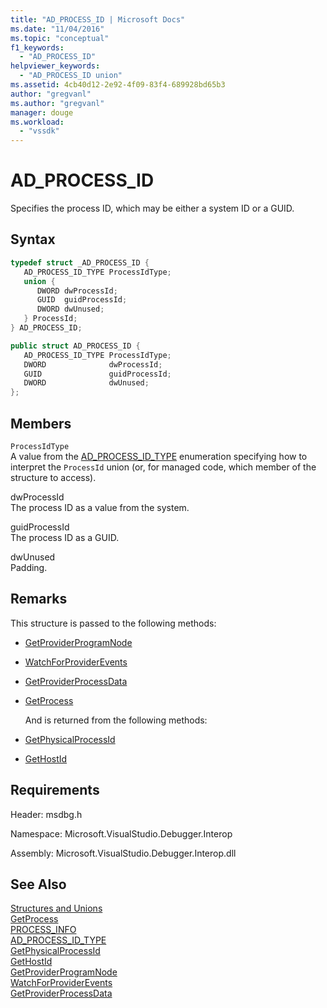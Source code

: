 ```yaml
---
title: "AD_PROCESS_ID | Microsoft Docs"
ms.date: "11/04/2016"
ms.topic: "conceptual"
f1_keywords: 
  - "AD_PROCESS_ID"
helpviewer_keywords: 
  - "AD_PROCESS_ID union"
ms.assetid: 4cb40d12-2e92-4f09-83f4-689928bd65b3
author: "gregvanl"
ms.author: "gregvanl"
manager: douge
ms.workload: 
  - "vssdk"
---
```

# AD_PROCESS_ID
Specifies the process ID, which may be either a system ID or a GUID.  
  
## Syntax  
  
```cpp  
typedef struct _AD_PROCESS_ID {  
   AD_PROCESS_ID_TYPE ProcessIdType;  
   union {  
      DWORD dwProcessId;   
      GUID  guidProcessId;   
      DWORD dwUnused;   
   } ProcessId;  
} AD_PROCESS_ID;  
```  
  
```csharp  
public struct AD_PROCESS_ID {  
   AD_PROCESS_ID_TYPE ProcessIdType;  
   DWORD              dwProcessId;   
   GUID               guidProcessId;   
   DWORD              dwUnused;   
};  
```  
  
## Members  
 `ProcessIdType`  
 A value from the [AD_PROCESS_ID_TYPE](../../../extensibility/debugger/reference/ad-process-id-type.md) enumeration specifying how to interpret the `ProcessId` union (or, for managed code, which member of the structure to access).  
  
 dwProcessId  
 The process ID as a value from the system.  
  
 guidProcessId  
 The process ID as a GUID.  
  
 dwUnused  
 Padding.  
  
## Remarks  
 This structure is passed to the following methods:  
  
- [GetProviderProgramNode](../../../extensibility/debugger/reference/idebugprogramprovider2-getproviderprogramnode.md)  
  
- [WatchForProviderEvents](../../../extensibility/debugger/reference/idebugprogramprovider2-watchforproviderevents.md)  
  
- [GetProviderProcessData](../../../extensibility/debugger/reference/idebugprogramprovider2-getproviderprocessdata.md)  
  
- [GetProcess](../../../extensibility/debugger/reference/idebugport2-getprocess.md)  
  
  And is returned from the following methods:  
  
- [GetPhysicalProcessId](../../../extensibility/debugger/reference/idebugprocess2-getphysicalprocessid.md)  
  
- [GetHostId](../../../extensibility/debugger/reference/idebugprogramhost2-gethostid.md)  
  
## Requirements  
 Header: msdbg.h  
  
 Namespace: Microsoft.VisualStudio.Debugger.Interop  
  
 Assembly: Microsoft.VisualStudio.Debugger.Interop.dll  
  
## See Also  
 [Structures and Unions](../../../extensibility/debugger/reference/structures-and-unions.md)   
 [GetProcess](../../../extensibility/debugger/reference/idebugport2-getprocess.md)   
 [PROCESS_INFO](../../../extensibility/debugger/reference/process-info.md)   
 [AD_PROCESS_ID_TYPE](../../../extensibility/debugger/reference/ad-process-id-type.md)   
 [GetPhysicalProcessId](../../../extensibility/debugger/reference/idebugprocess2-getphysicalprocessid.md)   
 [GetHostId](../../../extensibility/debugger/reference/idebugprogramhost2-gethostid.md)   
 [GetProviderProgramNode](../../../extensibility/debugger/reference/idebugprogramprovider2-getproviderprogramnode.md)   
 [WatchForProviderEvents](../../../extensibility/debugger/reference/idebugprogramprovider2-watchforproviderevents.md)   
 [GetProviderProcessData](../../../extensibility/debugger/reference/idebugprogramprovider2-getproviderprocessdata.md)